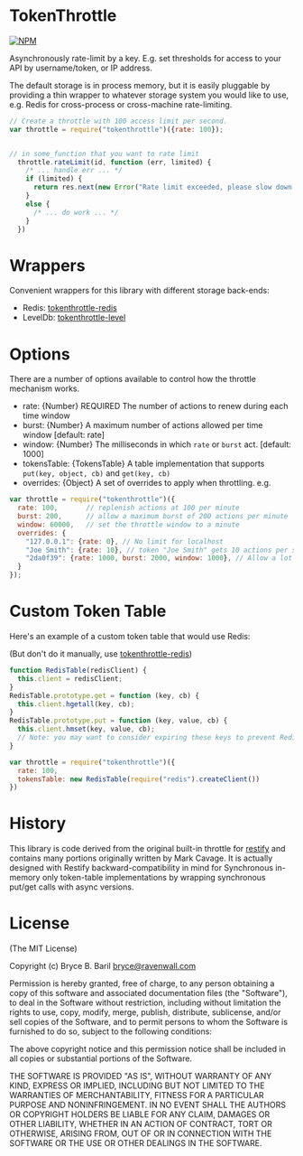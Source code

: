 TokenThrottle
=============

[![NPM](https://nodei.co/npm/tokenthrottle.png)](https://nodei.co/npm/tokenthrottle/)

Asynchronously rate-limit by a key. E.g. set thresholds for access to your API by username/token, or IP address.

The default storage is in process memory, but it is easily pluggable by providing a thin wrapper to whatever storage system you would like to use, e.g. Redis for cross-process or cross-machine rate-limiting.

```javascript
// Create a throttle with 100 access limit per second.
var throttle = require("tokenthrottle")({rate: 100});


// in some_function that you want to rate limit
  throttle.rateLimit(id, function (err, limited) {
    /* ... handle err ... */
    if (limited) {
      return res.next(new Error("Rate limit exceeded, please slow down."));
    }
    else {
      /* ... do work ... */
    }
  })

```

Wrappers
========

Convenient wrappers for this library with different storage back-ends:

* Redis: [tokenthrottle-redis](http://npm.im/tokenthrottle-redis)
* LevelDb: [tokenthrottle-level](http://npm.im/tokenthrottle-level)

Options
=======

There are a number of options available to control how the throttle mechanism works.

* rate: {Number} REQUIRED The number of actions to renew during each time window
* burst: {Number} A maximum number of actions allowed per time window [default: rate]
* window: {Number} The milliseconds in which `rate` or `burst` act. [default: 1000]
* tokensTable: {TokensTable} A table implementation that supports `put(key, object, cb)` and `get(key, cb)`
* overrides: {Object} A set of overrides to apply when throttling. e.g.

```javascript
var throttle = require("tokenthrottle")({
  rate: 100,       // replenish actions at 100 per minute
  burst: 200,      // allow a maximum burst of 200 actions per minute
  window: 60000,   // set the throttle window to a minute
  overrides: {
    "127.0.0.1": {rate: 0}, // No limit for localhost
    "Joe Smith": {rate: 10}, // token "Joe Smith" gets 10 actions per second (Note defaults apply here, does not inherit)
    "2da0f39": {rate: 1000, burst: 2000, window: 1000}, // Allow a lot more actions to this token.
  }
});
```

Custom Token Table
==================

Here's an example of a custom token table that would use Redis:

(But don't do it manually, use [tokenthrottle-redis](http://npm.im/tokenthrottle-redis))

```javascript
function RedisTable(redisClient) {
  this.client = redisClient;
}
RedisTable.prototype.get = function (key, cb) {
  this.client.hgetall(key, cb);
}
RedisTable.prototype.put = function (key, value, cb) {
  this.client.hmset(key, value, cb);
  // Note: you may want to consider expiring these keys to prevent Redis memory bloat.
}

var throttle = require("tokenthrottle")({
  rate: 100,
  tokensTable: new RedisTable(require("redis").createClient())
})
```

History
=======

This library is code derived from the original built-in throttle for [restify](http://github.com/mcavage/node-restify) and contains many portions originally written by Mark Cavage. It is actually designed with Restify backward-compatibility in mind for Synchronous in-memory only token-table implementations by wrapping synchronous put/get calls with async versions.

License
=======

(The MIT License)

Copyright (c) Bryce B. Baril <bryce@ravenwall.com>

Permission is hereby granted, free of charge, to any person obtaining a copy of this software and associated documentation files (the "Software"), to deal in the Software without restriction, including without limitation the rights to use, copy, modify, merge, publish, distribute, sublicense, and/or sell copies of the Software, and to permit persons to whom the Software is furnished to do so, subject to the following conditions:

The above copyright notice and this permission notice shall be included in all copies or substantial portions of the Software.

THE SOFTWARE IS PROVIDED "AS IS", WITHOUT WARRANTY OF ANY KIND, EXPRESS OR IMPLIED, INCLUDING BUT NOT LIMITED TO THE WARRANTIES OF MERCHANTABILITY, FITNESS FOR A PARTICULAR PURPOSE AND NONINFRINGEMENT. IN NO EVENT SHALL THE AUTHORS OR COPYRIGHT HOLDERS BE LIABLE FOR ANY CLAIM, DAMAGES OR OTHER LIABILITY, WHETHER IN AN ACTION OF CONTRACT, TORT OR OTHERWISE, ARISING FROM, OUT OF OR IN CONNECTION WITH THE SOFTWARE OR THE USE OR OTHER DEALINGS IN THE SOFTWARE.
